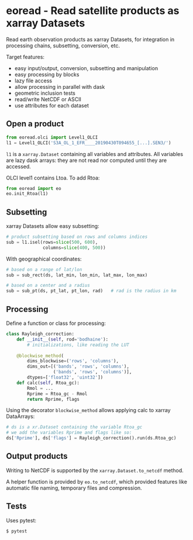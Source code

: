 # eoread - Read satellite products as xarray Datasets

Read earth observation products as xarray Datasets, for integration in processing chains, subsetting, conversion, etc.

Target features:
- easy input/output, conversion, subsetting and manipulation
- easy processing by blocks
- lazy file access
- allow processing in parallel with dask
- geometric inclusion tests
- read/write NetCDF or ASCII
- use attributes for each dataset

## Open a product

```python
from eoread.olci import Level1_OLCI
l1 = Level1_OLCI('S3A_OL_1_EFR____20190430T094655_[...].SEN3/')
```

`l1` is a `xarray.Dataset` containing all variables and attributes. All variables are lazy dask arrays: they are not read nor computed until they are accessed.

OLCI level1 contains Ltoa. To add Rtoa:
```python
from eoread import eo
eo.init_Rtoa(l1)
```

## Subsetting

xarray Datasets allow easy subsetting:
```python
# product subsetting based on rows and columns indices
sub = l1.isel(rows=slice(500, 600),
              columns=slice(400, 500))
```

With geographical coordinates:
```python
# based on a range of lat/lon
sub = sub_rect(ds, lat_min, lon_min, lat_max, lon_max)
```

```python
# based on a center and a radius
sub = sub_pt(ds, pt_lat, pt_lon, rad)   # rad is the radius in km
```


## Processing

Define a function or class for processing:
```python
class Rayleigh_correction:
    def __init__(self, rod='bodhaine'):
        # initializations, like reading the LUT
    
    @blockwise_method(
        dims_blockwise=('rows', 'columns'),
        dims_out=[('bands', 'rows', 'columns'),
                  ('bands', 'rows', 'columns')],
        dtypes=['float32', 'uint32'])
    def calc(self, Rtoa_gc):
        Rmol = ...
        Rprime = Rtoa_gc - Rmol
        return Rprime, flags
```

Using the decorator `blockwise_method` allows applying calc to xarray DataArrays:
```python
# ds is a xr.Dataset containing the variable Rtoa_gc
# we add the variables Rprime and flags like so:
ds['Rprime'], ds['flags'] = Rayleigh_correction().run(ds.Rtoa_gc)
```


## Output products

Writing to NetCDF is supported by the `xarray.Dataset.to_netcdf` method.

A helper function is provided by `eo.to_netcdf`, which provided features like automatic file
naming, temporary files and compression.

## Tests

Uses pytest:

    $ pytest

